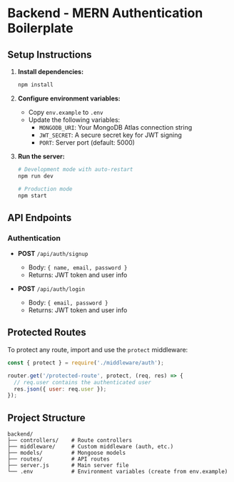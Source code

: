 # Backend - MERN Authentication Boilerplate

## Setup Instructions

1. **Install dependencies:**
   ```bash
   npm install
   ```

2. **Configure environment variables:**
   - Copy `env.example` to `.env`
   - Update the following variables:
     - `MONGODB_URI`: Your MongoDB Atlas connection string
     - `JWT_SECRET`: A secure secret key for JWT signing
     - `PORT`: Server port (default: 5000)

3. **Run the server:**
   ```bash
   # Development mode with auto-restart
   npm run dev

   # Production mode
   npm start
   ```

## API Endpoints

### Authentication

- **POST** `/api/auth/signup`
  - Body: `{ name, email, password }`
  - Returns: JWT token and user info

- **POST** `/api/auth/login`
  - Body: `{ email, password }`
  - Returns: JWT token and user info

## Protected Routes

To protect any route, import and use the `protect` middleware:

```javascript
const { protect } = require('./middleware/auth');

router.get('/protected-route', protect, (req, res) => {
  // req.user contains the authenticated user
  res.json({ user: req.user });
});
```

## Project Structure

```
backend/
├── controllers/    # Route controllers
├── middleware/     # Custom middleware (auth, etc.)
├── models/         # Mongoose models
├── routes/         # API routes
├── server.js       # Main server file
└── .env            # Environment variables (create from env.example)
```

